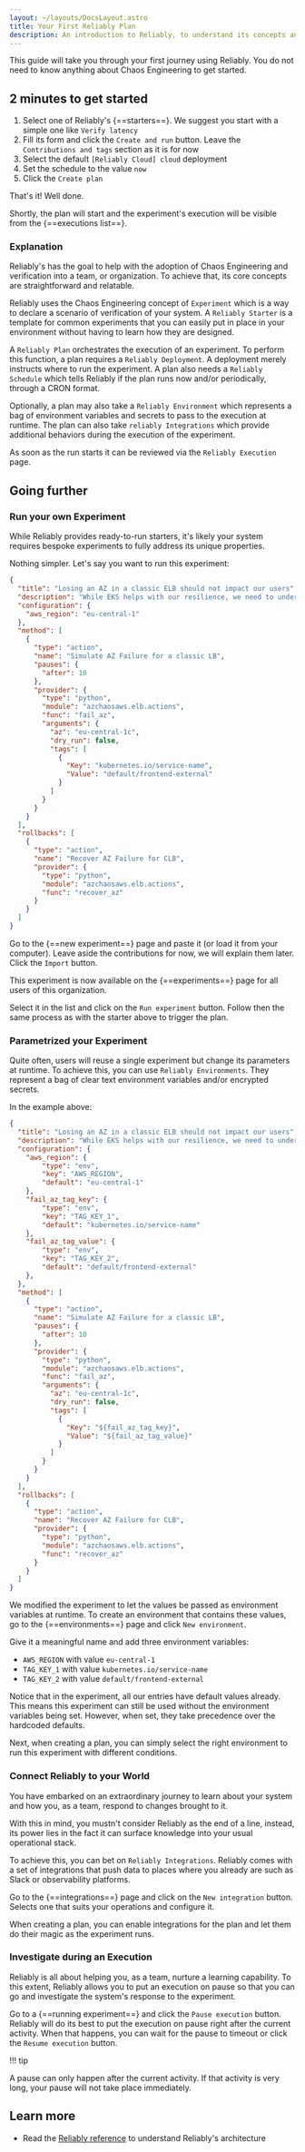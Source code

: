 ```yaml
---
layout: ~/layouts/DocsLayout.astro
title: Your First Reliably Plan
description: An introduction to Reliably, to understand its concepts and get it into action in a few minutes only.
---
```


This guide will take you through your first journey using Reliably. You do not
need to know anything about Chaos Engineering to get started.

## 2 minutes to get started

1. Select one of Reliably's
   {==starters==}. We suggest you
   start with a simple one like `Verify latency`
2. Fill its form and click the `Create and run` button. Leave the `Contributions and tags` section as it is for now
3. Select the default `[Reliably Cloud] cloud` deployment
4. Set the schedule to the value `now`
5. Click the `Create plan`

That's it! Well done.

Shortly, the plan will start and the experiment's execution
will be visible from the
{==executions list==}.

### Explanation

Reliably's has the goal to help with the adoption of Chaos Engineering and
verification into a team, or organization. To achieve that, its core concepts
are straightforward and relatable.

Reliably uses the Chaos Engineering concept of `Experiment` which is a way to
declare a scenario of verification of your system. A `Reliably Starter` is a
template for common experiments that you can easily put in place in your
environment without having to learn how they are designed.

A `Reliably Plan` orchestrates the execution of an experiment. To perform this
function, a plan requires a `Reliably Deployment`. A deployment merely instructs
where to run the experiment. A plan also needs a `Reliably Schedule` which
tells Reliably if the plan runs now and/or periodically, through a CRON format.

Optionally, a plan may also take a `Reliably Environment` which represents a
bag of environment variables and secrets to pass to the execution at runtime.
The plan can also take `reliably Integrations` which provide additional
behaviors during the execution of the experiment.

As soon as the run starts it can be reviewed via the `Reliably Execution` page.

## Going further

### Run your own Experiment

While Reliably provides ready-to-run starters, it's likely your system
requires bespoke experiments to fully address its unique properties.

Nothing simpler. Let's say you want to run this experiment:

```json
{
  "title": "Losing an AZ in a classic ELB should not impact our users",
  "description": "While EKS helps with our resilience, we need to understand how the failure of an entire AZ at the ELB level may harm our users.",
  "configuration": {
    "aws_region": "eu-central-1"
  },
  "method": [
    {
      "type": "action",
      "name": "Simulate AZ Failure for a classic LB",
      "pauses": {
        "after": 10
      },
      "provider": {
        "type": "python",
        "module": "azchaosaws.elb.actions",
        "func": "fail_az",
        "arguments": {
          "az": "eu-central-1c",
          "dry_run": false,
          "tags": [
            {
              "Key": "kubernetes.io/service-name",
              "Value": "default/frontend-external"
            }
          ]
        }
      }
    }
  ],
  "rollbacks": [
    {
      "type": "action",
      "name": "Recover AZ Failure for CLB",
      "provider": {
        "type": "python",
        "module": "azchaosaws.elb.actions",
        "func": "recover_az"
      }
    }
  ]
}
```

Go to the {==new experiment==} page and
paste it (or load it from your computer). Leave aside the contributions for
now, we will explain them later. Click the `Import` button.

This experiment is now available on the
{==experiments==} page for all users
of this organization.

Select it in the list and click on the `Run experiment` button. Follow then the
same process as with the starter above to trigger the plan.

### Parametrized your Experiment

Quite often, users will reuse a single experiment but change its parameters
at runtime. To achieve this, you can use `Reliably Environments`. They represent
a bag of clear text environment variables and/or encrypted secrets.

In the example above:

```json
{
  "title": "Losing an AZ in a classic ELB should not impact our users",
  "description": "While EKS helps with our resilience, we need to understand how the failure of an entire AZ at the ELB level may harm our users.",
  "configuration": {
    "aws_region": {
        "type": "env",
        "key": "AWS_REGION",
        "default": "eu-central-1"
    },
    "fail_az_tag_key": {
        "type": "env",
        "key": "TAG_KEY_1",
        "default": "kubernetes.io/service-name"
    },
    "fail_az_tag_value": {
        "type": "env",
        "key": "TAG_KEY_2",
        "default": "default/frontend-external"
    },
  },
  "method": [
    {
      "type": "action",
      "name": "Simulate AZ Failure for a classic LB",
      "pauses": {
        "after": 10
      },
      "provider": {
        "type": "python",
        "module": "azchaosaws.elb.actions",
        "func": "fail_az",
        "arguments": {
          "az": "eu-central-1c",
          "dry_run": false,
          "tags": [
            {
              "Key": "${fail_az_tag_key}",
              "Value": "${fail_az_tag_value}"
            }
          ]
        }
      }
    }
  ],
  "rollbacks": [
    {
      "type": "action",
      "name": "Recover AZ Failure for CLB",
      "provider": {
        "type": "python",
        "module": "azchaosaws.elb.actions",
        "func": "recover_az"
      }
    }
  ]
}
```

We modified the experiment to let the values be passed as environment variables
at runtime. To create an environment that contains these values, go to the
{==environments==} page and click
`New environment`.

Give it a meaningful name and add three environment variables:

* `AWS_REGION` with value `eu-central-1`
* `TAG_KEY_1` with value `kubernetes.io/service-name`
* `TAG_KEY_2` with value `default/frontend-external`

Notice that in the experiment, all our entries have default values already.
This means this experiment can still be used without the environment variables
being set. However, when set, they take precedence over the hardcoded defaults.

Next, when creating a plan, you can simply select the right environment to run
this experiment with different conditions.

### Connect Reliably to your World

You have embarked on an extraordinary journey to learn about your system and
how you, as a team, respond to changes brought to it.

With this in mind, you mustn't consider Reliably as the
end of a line, instead, its power lies in the fact it can surface knowledge
into your usual operational stack.

To achieve this, you can bet on `Reliably Integrations`. Reliably comes
with a set of integrations that push data to places where you already are such
as Slack or observability platforms.

Go to the {==integrations==} page and click
on the `New integration` button. Selects one that suits your operations and
configure it.

When creating a plan, you can enable integrations for the plan and let them do
their magic as the experiment runs.

### Investigate during an Execution

Reliably is all about helping you, as a team, nurture a learning capability.
To this extent, Reliably allows you to put an execution on pause so that you
can go and investigate the system's response to the experiment.

Go to a {==running experiment==} and
click the `Pause execution` button. Reliably will do its best to put the
execution on pause right after the current activity. When that happens, you can
wait for the pause to timeout or click the `Resume execution` button.

!!! tip

  A pause can only happen after the current activity. If that activity is very
  long, your pause will not take place immediately. 


## Learn more

- Read the [Reliably reference](../reference/how-it-works.md) to understand
  Reliably's architecture
